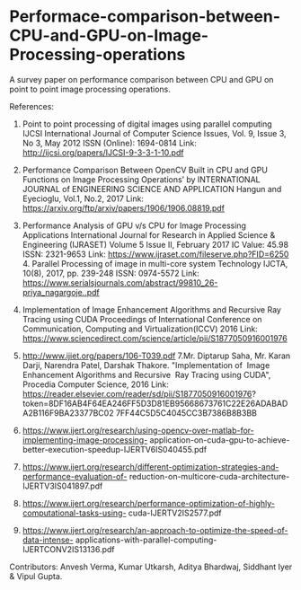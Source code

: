 # Performace-comparison-between-CPU-and-GPU-on-Image-Processing-operations
A survey paper on performance comparison between CPU and GPU on point to point image processing operations.

References:
1. Point to point processing of digital images using parallel computing
IJCSI International Journal of Computer Science Issues, Vol. 9, Issue 3, No 3, May 2012 ISSN (Online): 1694-0814
Link: http://ijcsi.org/papers/IJCSI-9-3-3-1-10.pdf
2. Performance Comparison Between OpenCV Built in CPU and GPU Functions on Image Processing Operations’ by INTERNATIONAL JOURNAL of ENGINEERING SCIENCE AND APPLICATION Hangun and Eyecioglu, Vol.1, No.2, 2017
    Link: https://arxiv.org/ftp/arxiv/papers/1906/1906.08819.pdf
3. Performance Analysis of GPU v/s CPU for Image Processing Applications
International Journal for Research in Applied Science & Engineering (IJRASET)
Volume 5 Issue II, February 2017 IC Value: 45.98 ISSN: 2321-9653
Link: https://www.ijraset.com/fileserve.php?FID=6250 4. Parallel Processing of image in multi-core system
Technology
  IJCTA, 10(8), 2017, pp. 239-248 ISSN: 0974-5572
Link: https://www.serialsjournals.com/abstract/99810_26-priya_nagargoje..pdf
5. Implementation of Image Enhancement Algorithms and Recursive Ray Tracing using CUDA Proceedings of International Conference on Communication, Computing and Virtualization(ICCV) 2016
Link: https://www.sciencedirect.com/science/article/pii/S1877050916001976
6. http://www.ijiet.org/papers/106-T039.pdf
7.Mr. Diptarup Saha, Mr. Karan Darji, Narendra Patel, Darshak Thakore. "Implementation of  Image Enhancement Algorithms and Recursive 
Ray Tracing using CUDA", Procedia Computer Science, 2016
Link: https://reader.elsevier.com/reader/sd/pii/S1877050916001976? token=8DF16AB4F64EA246FF5D3D81EB95668673761C22E26ADABADA2B116F9BA23377BC02 7FF44C5D5C4045CC3B7386B8B3BB
8. https://www.ijert.org/research/using-opencv-over-matlab-for-implementing-image-processing- application-on-cuda-gpu-to-achieve-better-execution-speedup-IJERTV6IS040455.pdf 
9. https://www.ijert.org/research/different-optimization-strategies-and-performance-evaluation-of- reduction-on-multicore-cuda-architecture-IJERTV3IS041897.pdf
10. https://www.ijert.org/research/performance-optimization-of-highly-computational-tasks-using- cuda-IJERTV2IS2577.pdf
           
11. https://www.ijert.org/research/an-approach-to-optimize-the-speed-of-data-intense- applications-with-parallel-computing-IJERTCONV2IS13136.pdf

Contributors: Anvesh Verma, Kumar Utkarsh, Aditya Bhardwaj, Siddhant Iyer & Vipul Gupta.
